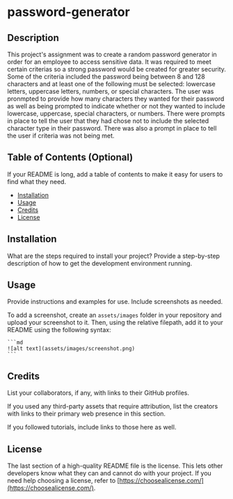 # password-generator

## Description

This project's assignment was to create a random password generator in order for an employee to access sensitive data. It was required to meet certain criterias so a strong password would be created for greater security. Some of the criteria included the password being between 8 and 128 characters and at least one of the following must be selected: lowercase letters, uppercase letters, numbers, or special characters. The user was pronmpted to provide how many characters they wanted for their password as well as being prompted to indicate whether or not they wanted to include lowercase, uppercase, special characters, or numbers. There were prompts in place to tell the user that they had chose not to include the selected character type in their password. There was also a prompt in place to tell the user if criteria was not being met. 

## Table of Contents (Optional)

If your README is long, add a table of contents to make it easy for users to find what they need.

- [Installation](#installation)
- [Usage](#usage)
- [Credits](#credits)
- [License](#license)

## Installation

What are the steps required to install your project? Provide a step-by-step description of how to get the development environment running.

## Usage

Provide instructions and examples for use. Include screenshots as needed.

To add a screenshot, create an `assets/images` folder in your repository and upload your screenshot to it. Then, using the relative filepath, add it to your README using the following syntax:

    ```md
    ![alt text](assets/images/screenshot.png)
    ```

## Credits

List your collaborators, if any, with links to their GitHub profiles.

If you used any third-party assets that require attribution, list the creators with links to their primary web presence in this section.

If you followed tutorials, include links to those here as well.

## License

The last section of a high-quality README file is the license. This lets other developers know what they can and cannot do with your project. If you need help choosing a license, refer to [https://choosealicense.com/](https://choosealicense.com/).
